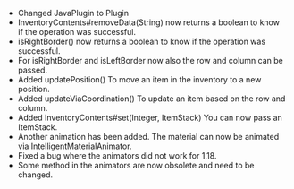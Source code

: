 * Changed JavaPlugin to Plugin
* InventoryContents#removeData(String) now returns a boolean to know if the operation was successful.
* isRightBorder() now returns a boolean to know if the operation was successful.
* For isRightBorder and isLeftBorder now also the row and column can be passed.
* Added updatePosition() To move an item in the inventory to a new position.
* Added updateViaCoordination() To update an item based on the row and column.
* Added InventoryContents#set(Integer, ItemStack) You can now pass an ItemStack.
* Another animation has been added. The material can now be animated via IntelligentMaterialAnimator.
* Fixed a bug where the animators did not work for 1.18.
* Some method in the animators are now obsolete and need to be changed.